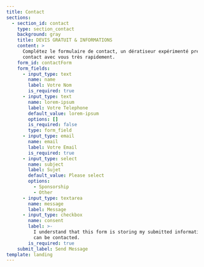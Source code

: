 ```yaml
---
title: Contact
sections:
  - section_id: contact
    type: section_contact
    background: gray
    title: DEVIS GRATUIT & INFORMATIONS
    content: >
      Complétez le formulaire de contact, un dératiseur expérimenté prendra
      contact avec vous très rapidement.
    form_id: contactForm
    form_fields:
      - input_type: text
        name: name
        label: Votre Nom
        is_required: true
      - input_type: text
        name: lorem-ipsum
        label: Votre Telephone
        default_value: lorem-ipsum
        options: []
        is_required: false
        type: form_field
      - input_type: email
        name: email
        label: Votre Email
        is_required: true
      - input_type: select
        name: subject
        label: Sujet
        default_value: Please select
        options:
          - Sponsorship
          - Other
      - input_type: textarea
        name: message
        label: Message
      - input_type: checkbox
        name: consent
        label: >-
          I understand that this form is storing my submitted information so I
          can be contacted.
        is_required: true
    submit_label: Send Message
template: landing
---
```

